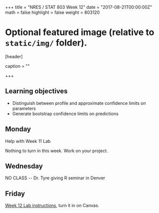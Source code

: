 +++
title = "NRES / STAT 803 Week 12"
date = "2017-08-21T00:00:00Z"
math = false
highlight = false
weight = 803120

# Optional featured image (relative to `static/img/` folder).
[header]

caption = ""

+++

## Learning objectives

* Distinguish between profile and approximate confidence limits on parameters
* Generate bootstrap confidence limits on predictions

## Monday

Help with Week 11 Lab

Nothing to turn in this week. Work on your project.

## Wednesday

NO CLASS -- Dr. Tyre giving R seminar in Denver

## Friday

[Week 12 Lab instructions](Lab_12/), turn it in on Canvas.
 